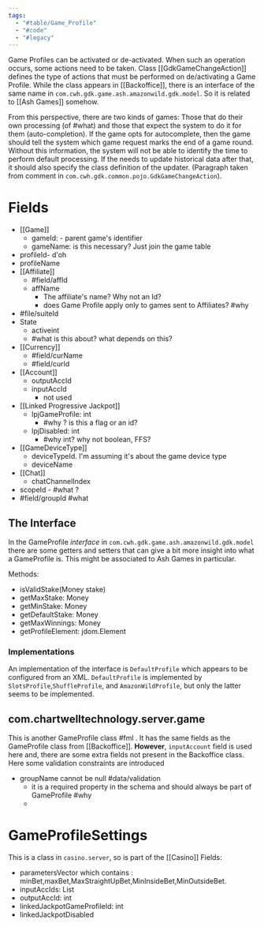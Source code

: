 ```yaml
---
tags:
  - "#table/Game_Profile"
  - "#code"
  - "#legacy"
---
```


Game Profiles can be activated or de-activated. When such an operation occurs, some actions need to be taken. Class [[GdkGameChangeAction]] defines the type of actions that must be performed on de/activating a Game Profile. While the class appears in [[Backoffice]], there is an interface of the same name in `com.cwh.gdk.game.ash.amazonwild.gdk.model`. So it is related to [[Ash Games]] somehow.

From this perspective, there are two kinds of games: Those that do their own processing (of #what) and those that expect the system to do it for them (auto-completion). If the game opts for autocomplete, then the game should tell the system which game request marks the end of a game round. Without this information, the system will not be able to identify the time to perform default processing. If the needs to update historical data after that, it should also specify the class definition of the updater. (Paragraph taken from comment in `com.cwh.gdk.common.pojo.GdkGameChangeAction`).
# Fields

- [[Game]]
	- gameId: - parent game's identifier
	- gameName: is this necessary? Just join the game table
- profileId- d'oh
- profileName
- [[Affiliate]]
	- #field/affId
	- affName 
		- The affiliate's name? Why not an Id?
		- does Game Profile apply only to games sent to Affiliates? #why 
- #file/suiteId
- State
	- activeint 
	- #what is this about? what depends on this?
- [[Currency]]
	- #field/curName 
	- #field/curId
- [[Account]]
	- outputAccId
	- inputAccId
		- not used
- [[Linked Progressive Jackpot]]
	- lpjGameProfile: int
		- #why ? is this a flag or an id?
	- lpjDisabled: int
		- #why int? why not boolean, FFS?
- [[GameDeviceType]]
	- deviceTypeId. I'm assuming it's about the game device type
	- deviceName
- [[Chat]]
	- chatChannelIndex
- scopeId - #what ?
- #field/groupId #what 

## The Interface

In the GameProfile *interface* in `com.cwh.gdk.game.ash.amazonwild.gdk.model` there are some getters and setters that can give a bit more insight into what a GameProfile is. This might be associated to Ash Games in particular. 

Methods:
- isValidStake(Money stake)
- getMaxStake: Money
- getMinStake: Money
- getDefaultStake: Money
- getMaxWinnings: Money
- getProfileElement: jdom.Element



### Implementations

An implementation of the interface is `DefaultProfile` which appears to be configured from an XML. `DefaultProfile` is implemented by `SlotsProfile`,`ShuffleProfile`, and `AmazonWildProfile`, but only the latter seems to be implemented. 

## com.chartwelltechnology.server.game

This is another GameProfile class #fml . It has the same fields as the GameProfile class from [[Backoffice]]. **However**, `inputAccount` field is used here and, there are some extra fields not present in the Backoffice class. Here some validation constraints are introduced
- groupName cannot be null #data/validation 
	- it is a required property in the schema and should always be part of GameProfile #why 
	- 

# GameProfileSettings

This is a class in `casino.server`, so is part of the [[Casino]]
Fields:
- parametersVector which contains : minBet,maxBet,MaxStraightUpBet,MinInsideBet,MinOutsideBet.
- inputAccIds: List 
- outputAccId: int
- linkedJackpotGameProfileId: int
- linkedJackpotDisabled